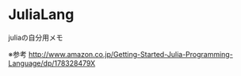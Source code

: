 # JuliaLang

juliaの自分用メモ

※参考
http://www.amazon.co.jp/Getting-Started-Julia-Programming-Language/dp/178328479X

